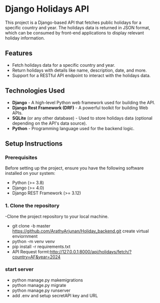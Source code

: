 # Django Holidays API

This project is a Django-based API that fetches public holidays for a specific country and year. The holidays data is returned in JSON format, which can be consumed by front-end applications to display relevant holiday information.

## Features

- Fetch holidays data for a specific country and year.
- Return holidays with details like name, description, date, and more.
- Support for a RESTful API endpoint to interact with the holidays data.

## Technologies Used

- **Django** - A high-level Python web framework used for building the API.
- **Django Rest Framework (DRF)** - A powerful toolkit for building Web APIs.
- **SQLite** (or any other database) - Used to store holidays data (optional depending on the API's data source).
- **Python** - Programming language used for the backend logic.

## Setup Instructions

### Prerequisites

Before setting up the project, ensure you have the following software installed on your system:

- Python (>= 3.8)
- Django (>= 4.0)
- Django REST Framework (>= 3.12)
  

### 1. Clone the repository

-Clone the project repository to your local machine.

- git clone -b master https://github.com/ArathyArjunan/Holiday_backend.git
create virtual enviornment 
- python -m venv venv
- pip install -r requirements.txt
- API Request formt:http://127.0.0.1:8000/api/holidays/fetch/?country=AF&year=2024


### start server

- python manage.py makemigrations
- python manage.py migrate
- python manage.py runserver
- add .env and setup secretAPI key and URL


